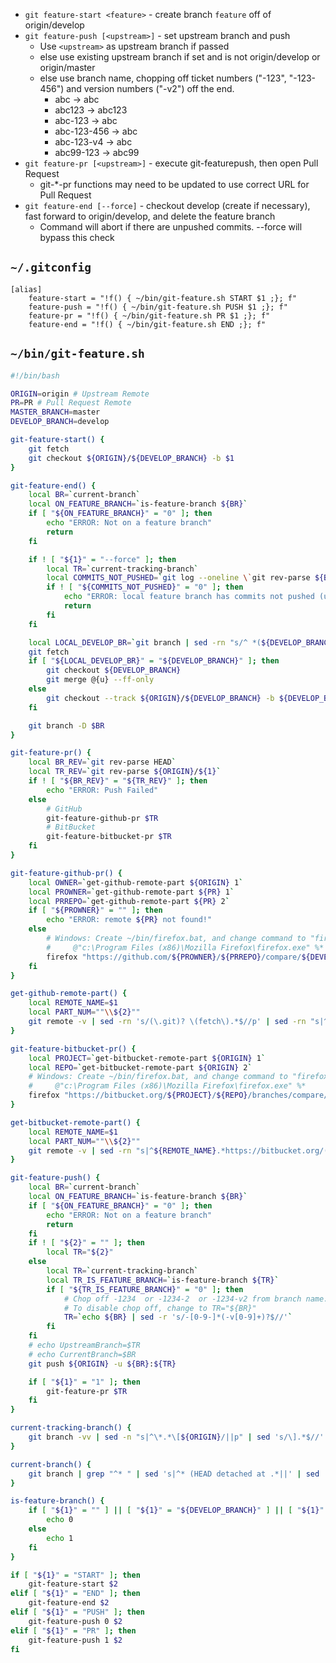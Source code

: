 <!-- ### Page Linked from setup-git-aliases.md ### -->
* `git feature-start <feature>` - create branch `feature` off of origin/develop
* `git feature-push [<upstream>]` - set upstream branch and push
    * Use `<upstream>` as upstream branch if passed
    * else use existing upstream branch if set and is not origin/develop or origin/master
    * else use branch name, chopping off ticket numbers ("-123", "-123-456") and version numbers ("-v2") off the end.
        * abc -> abc
        * abc123 -> abc123
        * abc-123 -> abc
        * abc-123-456 -> abc
        * abc-123-v4 -> abc
        * abc99-123 -> abc99
* `git feature-pr [<upstream>]` - execute git-featurepush, then open Pull Request
    * git-\*-pr functions may need to be updated to use correct URL for Pull Request
* `git feature-end [--force]` - checkout develop (create if necessary), fast forward to origin/develop, and delete the feature branch
    * Command will abort if there are unpushed commits.  --force will bypass this check

## `~/.gitconfig`
```
[alias]
    feature-start = "!f() { ~/bin/git-feature.sh START $1 ;}; f"
    feature-push = "!f() { ~/bin/git-feature.sh PUSH $1 ;}; f"
    feature-pr = "!f() { ~/bin/git-feature.sh PR $1 ;}; f"
    feature-end = "!f() { ~/bin/git-feature.sh END ;}; f"
```

## `~/bin/git-feature.sh`
```bash
#!/bin/bash

ORIGIN=origin # Upstream Remote
PR=PR # Pull Request Remote
MASTER_BRANCH=master
DEVELOP_BRANCH=develop

git-feature-start() {
    git fetch
    git checkout ${ORIGIN}/${DEVELOP_BRANCH} -b $1
}

git-feature-end() {
    local BR=`current-branch`
    local ON_FEATURE_BRANCH=`is-feature-branch ${BR}`
    if [ "${ON_FEATURE_BRANCH}" = "0" ]; then
        echo "ERROR: Not on a feature branch"
        return
    fi

    if ! [ "${1}" = "--force" ]; then
        local TR=`current-tracking-branch`
        local COMMITS_NOT_PUSHED=`git log --oneline \`git rev-parse ${BR}\` ^\`git rev-parse ${ORIGIN}/${TR}\` | wc -l`
        if ! [ "${COMMITS_NOT_PUSHED}" = "0" ]; then
            echo "ERROR: local feature branch has commits not pushed (use --force to delete anyway)"
            return
        fi
    fi

    local LOCAL_DEVELOP_BR=`git branch | sed -rn "s/^ *(${DEVELOP_BRANCH})$/\1/p"`
    git fetch
    if [ "${LOCAL_DEVELOP_BR}" = "${DEVELOP_BRANCH}" ]; then
        git checkout ${DEVELOP_BRANCH}
        git merge @{u} --ff-only
    else
        git checkout --track ${ORIGIN}/${DEVELOP_BRANCH} -b ${DEVELOP_BRANCH}
    fi

    git branch -D $BR
}

git-feature-pr() {
    local BR_REV=`git rev-parse HEAD`
    local TR_REV=`git rev-parse ${ORIGIN}/${1}`
    if ! [ "${BR_REV}" = "${TR_REV}" ]; then
        echo "ERROR: Push Failed"
    else
        # GitHub
        git-feature-github-pr $TR
        # BitBucket
        git-feature-bitbucket-pr $TR
    fi
}

git-feature-github-pr() {
    local OWNER=`get-github-remote-part ${ORIGIN} 1`
    local PROWNER=`get-github-remote-part ${PR} 1`
    local PRREPO=`get-github-remote-part ${PR} 2`
    if [ "${PROWNER}" = "" ]; then
        echo "ERROR: remote ${PR} not found!"
    else
        # Windows: Create ~/bin/firefox.bat, and change command to "firefox.bat"
        #     @"c:\Program Files (x86)\Mozilla Firefox\firefox.exe" %*
        firefox "https://github.com/${PROWNER}/${PRREPO}/compare/${DEVELOP_BRANCH}...${OWNER}:${1}"
    fi
}

get-github-remote-part() {
    local REMOTE_NAME=$1
    local PART_NUM=""\\${2}""
    git remote -v | sed -rn 's/(\.git)? \(fetch\).*$//p' | sed -rn "s|^${REMOTE_NAME}\s.*https://github.com/([^/]*)/([^/]*)$|${PART_NUM}|p"
}

git-feature-bitbucket-pr() {
    local PROJECT=`get-bitbucket-remote-part ${ORIGIN} 1`
    local REPO=`get-bitbucket-remote-part ${ORIGIN} 2`
    # Windows: Create ~/bin/firefox.bat, and change command to "firefox.bat"
    #     @"c:\Program Files (x86)\Mozilla Firefox\firefox.exe" %*
    firefox "https://bitbucket.org/${PROJECT}/${REPO}/branches/compare/${1}%0Ddevelop"
}

get-bitbucket-remote-part() {
    local REMOTE_NAME=$1
    local PART_NUM=""\\${2}""
    git remote -v | sed -rn "s|^${REMOTE_NAME}.*https://bitbucket.org/([^/]*)/([^/]*)\.git \(fetch\).*$|${PART_NUM}|p"
}

git-feature-push() {
    local BR=`current-branch`
    local ON_FEATURE_BRANCH=`is-feature-branch ${BR}`
    if [ "${ON_FEATURE_BRANCH}" = "0" ]; then
        echo "ERROR: Not on a feature branch"
        return
    fi
    if ! [ "${2}" = "" ]; then
        local TR="${2}"
    else
        local TR=`current-tracking-branch`
        local TR_IS_FEATURE_BRANCH=`is-feature-branch ${TR}`
        if [ "${TR_IS_FEATURE_BRANCH}" = "0" ]; then
            # Chop off -1234  or -1234-2  or -1234-v2 from branch name.
            # To disable chop off, change to TR="${BR}"
            TR=`echo ${BR} | sed -r 's/-[0-9-]*(-v[0-9]+)?$//'`
        fi
    fi
    # echo UpstreamBranch=$TR
    # echo CurrentBranch=$BR
    git push ${ORIGIN} -u ${BR}:${TR}

    if [ "${1}" = "1" ]; then
        git-feature-pr $TR
    fi
}

current-tracking-branch() {
    git branch -vv | sed -n "s|^\*.*\[${ORIGIN}/||p" | sed 's/\].*$//' | sed -r 's/:( ahead [0-9]+)?,?( behind [0-9]+)?$//'
}

current-branch() {
    git branch | grep "^* " | sed 's|^* (HEAD detached at .*||' | sed 's|^* \(.*\)|\1|'
}

is-feature-branch() {
    if [ "${1}" = "" ] || [ "${1}" = "${DEVELOP_BRANCH}" ] || [ "${1}" = "${MASTER_BRANCH}" ]; then
        echo 0
    else
        echo 1
    fi
}

if [ "${1}" = "START" ]; then
    git-feature-start $2
elif [ "${1}" = "END" ]; then
    git-feature-end $2
elif [ "${1}" = "PUSH" ]; then
    git-feature-push 0 $2
elif [ "${1}" = "PR" ]; then
    git-feature-push 1 $2
fi
```

